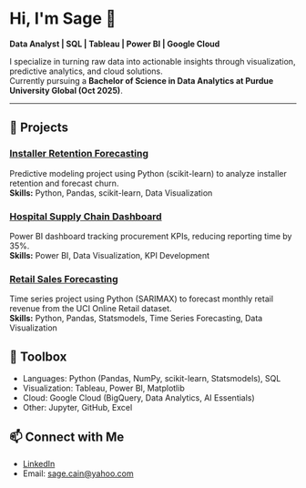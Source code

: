 # Hi, I'm Sage 👋  
**Data Analyst | SQL | Tableau | Power BI | Google Cloud**  

I specialize in turning raw data into actionable insights through visualization, predictive analytics, and cloud solutions.  
Currently pursuing a **Bachelor of Science in Data Analytics at Purdue University Global (Oct 2025)**.  

---

## 🚀 Projects  

### [Installer Retention Forecasting](https://github.com/sagecain/installer-retention-forecasting)  
Predictive modeling project using Python (scikit-learn) to analyze installer retention and forecast churn.  
**Skills:** Python, Pandas, scikit-learn, Data Visualization  

### [Hospital Supply Chain Dashboard](https://github.com/sagecain/hospital-dashboard)  
Power BI dashboard tracking procurement KPIs, reducing reporting time by 35%.  
**Skills:** Power BI, Data Visualization, KPI Development  

### [Retail Sales Forecasting](https://github.com/sagecain/retail-sales-forecasting)  
Time series project using Python (SARIMAX) to forecast monthly retail revenue from the UCI Online Retail dataset.  
**Skills:** Python, Pandas, Statsmodels, Time Series Forecasting, Data Visualization  

## 🧰 Toolbox
- Languages: Python (Pandas, NumPy, scikit-learn, Statsmodels), SQL  
- Visualization: Tableau, Power BI, Matplotlib  
- Cloud: Google Cloud (BigQuery, Data Analytics, AI Essentials)  
- Other: Jupyter, GitHub, Excel  

## 📫 Connect with Me
- [LinkedIn](https://www.linkedin.com/in/sage-cain)  
- Email: sage.cain@yahoo.com  
